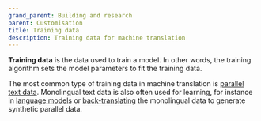 ```yaml
---
grand_parent: Building and research
parent: Customisation
title: Training data
description: Training data for machine translation
---
```


**Training data** is the data used to train a model.
In other words, the training algorithm sets the model parameters to fit the training data.

The most common type of training data in machine translation is [parallel text data](parallel-data.md).
Monolingual text data is also often used for learning, for instance in [language models](/concepts/language-model.md) or [back-translating](/customisation/back-translation.md) the monolingual data to generate synthetic parallel data.
